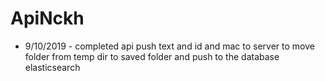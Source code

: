 # ApiNckh

- 9/10/2019 - completed api push text and id and mac to server to move folder from temp dir to saved folder and push to the database elasticsearch
